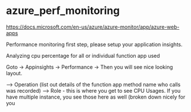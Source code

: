 # azure_perf_monitoring

https://docs.microsoft.com/en-us/azure/azure-monitor/app/azure-web-apps


Performance monitoring first step, please setup your application insights.

Analyzing cpu percentage for all or individual function app used

Goto -> Appinsights -> Performance -> Then you will see nice looking layout. 

--> Operation (list out details of the function app method name who calls was recorded)
--> Role - this is where you get to see CPU Usages. If you have multiple instance, you see those here as well (broken down nicely for you





